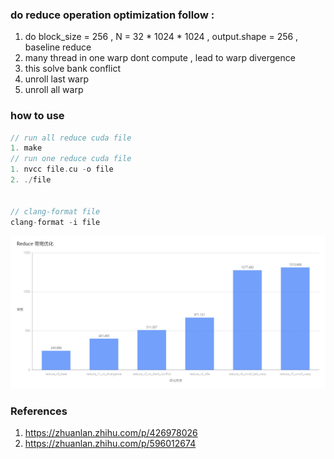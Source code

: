 ### do reduce operation optimization follow :
1. do block_size = 256 , N = 32 * 1024 * 1024 , output.shape = 256 , baseline reduce
2. many thread in one warp dont compute , lead to warp divergence
3. this solve bank conflict
4. unroll last warp
5. unroll all warp

### how to use
```c++
// run all reduce cuda file
1. make
// run one reduce cuda file
1. nvcc file.cu -o file
2. ./file


// clang-format file 
clang-format -i file
```

![reduce](reduce.png)
### References
1. https://zhuanlan.zhihu.com/p/426978026
2. https://zhuanlan.zhihu.com/p/596012674
